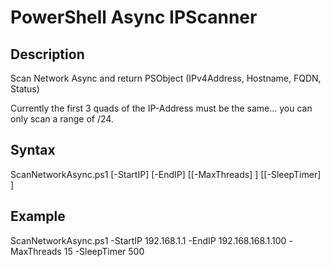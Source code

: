 # PowerShell Async IPScanner

## Description
Scan Network Async and return PSObject (IPv4Address, Hostname, FQDN, Status)

Currently the first 3 quads of the IP-Address must be the same... you can only scan a range of /24.

## Syntax
ScanNetworkAsync.ps1 [-StartIP] <string> [-EndIP] <string> [[-MaxThreads] <int>] [[-SleepTimer] <int>]

## Example
ScanNetworkAsync.ps1 -StartIP 192.168.1.1 -EndIP 192.168.168.1.100 -MaxThreads 15 -SleepTimer 500
